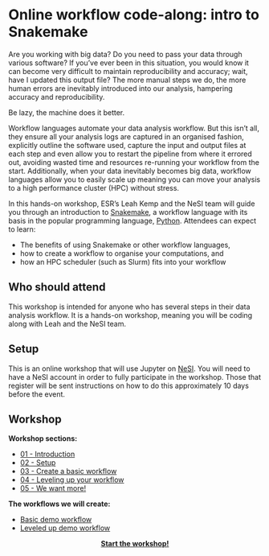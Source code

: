 # Online workflow code-along: intro to Snakemake

Are you working with big data? Do you need to pass your data through various software? If you’ve ever been in this situation, you would know it can become very difficult to maintain reproducibility and accuracy; wait, have I updated this output file? The more manual steps we do, the more human errors are inevitably introduced into our analysis, hampering accuracy and reproducibility.

Be lazy, the machine does it better.

Workflow languages automate your data analysis workflow. But this isn’t all, they ensure all your analysis logs are captured in an organised fashion, explicitly outline the software used, capture the input and output files at each step and even allow you to restart the pipeline from where it errored out, avoiding wasted time and resources re-running your workflow from the start. Additionally, when your data inevitably becomes big data, workflow languages allow you to easily scale up meaning you can move your analysis to a high performance cluster (HPC) without stress.

In this hands-on workshop, ESR’s Leah Kemp and the NeSI team will guide you through an introduction to [Snakemake](https://snakemake.readthedocs.io/en/stable/), a workflow language with its basis in the popular programming language, [Python](https://www.python.org/). Attendees can expect to learn:

- The benefits of using Snakemake or other workflow languages,
- how to create a workflow to organise your computations, and
- how an HPC scheduler (such as Slurm) fits into your workflow

## Who should attend

This workshop is intended for anyone who has several steps in their data analysis workflow. It is a hands-on workshop, meaning you will be coding along with Leah and the NeSI team.

## Setup

This is an online workshop that will use Jupyter on [NeSI](https://www.nesi.org.nz/). You will need to have a NeSI account in order to fully participate in the workshop. Those that register will be sent instructions on how to do this approximately 10 days before the event. 

## Workshop

**Workshop sections:**

- [01 - Introduction](./workshop_material/01_introduction.md)
- [02 - Setup](./workshop_material/02_setup.md)
- [03 - Create a basic workflow](./workshop_material/03_create_a_basic_workflow.md)
- [04 - Leveling up your workflow](./workshop_material/04_leveling_up_your_workflow.md)
- [05 - We want more!](./workshop_material/05_we_want_more.md)

**The workflows we will create:**

- [Basic demo workflow](https://github.com/nesi/snakemake_workshop/tree/main/basic_demo_workflow)
- [Leveled up demo workflow](https://github.com/nesi/snakemake_workshop/tree/main/leveled_up_demo_workflow)

<p align="center"><b><a href="https://nesi.github.io/snakemake_workshop/workshop_material/01_introduction.html">Start the workshop!</a>
